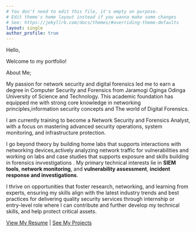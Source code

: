 ```yaml
---
# You don't need to edit this file, it's empty on purpose.
# Edit theme's home layout instead if you wanna make some changes
# See: https://jekyllrb.com/docs/themes/#overriding-theme-defaults
layout: single
author_profile: true
---
```

Hello,

Welcome to my portfolio! 

About Me;
 
My passion for network security and digital forensics led me to earn a degree in Computer Security and Forensics from Jaramogi Oginga Odinga University of Science and Technology. This academic foundation has equipped me with strong core knowledge in networking principles,information security concepts and The world of Digital Forensics.

I am currently training to become a Network Security and Forensics Analyst, with a focus on mastering advanced security operations, system monitoring, and infrastructure protection.

I go beyond theory by building home labs that supports interactions with networking devices,actively analyzing network traffic for vulnerabilities and working on labs and case studies that supports exposure and skills building in forensics invvestigations . My primary technical interests lie in **SIEM tools**, **network monitoring**, and **vulnerability assessment**, **incident response and investigations**.

I thrive on opportunities that foster research, networking, and learning from experts, ensuring my skills align with the latest industry trends and best practices for delivering quality security services through internship or entry-level role where I can contribute and further develop my technical skills, and help protect critical assets.
  
[View My Resume](/resume/) | [See My Projects](/projects/)
